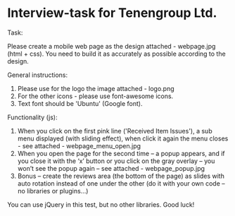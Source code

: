 # Interview-task for Tenengroup Ltd.

Task: 

Please create a mobile web page as the design attached - webpage.jpg (html + css).
You need to build it as accurately as possible according to the design.

General instructions:
  1. Please use for the logo the image attached - logo.png
  2. For the other icons - please use font-awesome icons.
  3. Text font should be 'Ubuntu' (Google font).

Functionality (js):
  1. When you click on the first pink line ('Received Item Issues'), a sub menu displayed (with sliding
  effect), when click it again the menu closes - see attached - webpage_menu_open.jpg
  2. When you open the page for the second time – a popup appears, and if you close it with the ‘x’
  button or you click on the gray overlay – you won’t see the popup again – see attached -
  webpage_popup.jpg
  3. Bonus – create the reviews area (the bottom of the page) as slides with auto rotation instead of
  one under the other (do it with your own code – no libraries or plugins...)

You can use jQuery in this test, but no other libraries.
Good luck!
